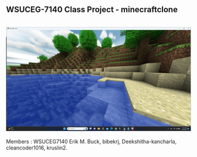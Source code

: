 <h2>WSUCEG-7140 Class Project - minecraftclone</h2></br>
<img src="Screenshot.png"></br></br>
Members : WSUCEG7140 Erik M. Buck, bibekrj, Deekshitha-kancharla, cleancoder1016, kruslin2.


